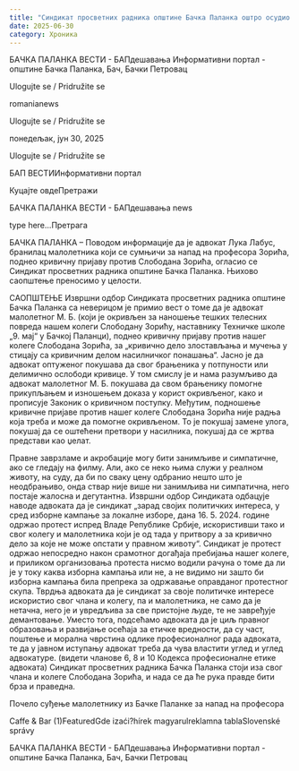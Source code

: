 ```yaml
---
title: "Синдикат просветних радника општине Бачка Паланка оштро осудио потез адвоката Лабуса"
date: 2025-06-30
category: Хроника
---
```


БАЧКА ПАЛАНКА ВЕСТИ - БАПдешавања Информативни портал - општине Бачка Паланка, Бач, Бачки Петровац

Ulogujte se / Pridružite se

romanianews

Ulogujte se / Pridružite se

понедељак, јун 30, 2025

Ulogujte se / Pridružite se

БАП ВЕСТИИнформативни портал

Куцајте овдеПретражи

БАЧКА ПАЛАНКА ВЕСТИ - БАПдешавања news

type here...Претрага

БАЧКА ПАЛАНКА – Поводом информације да је адвокат Лука Лабус, бранилац малолетника који се сумњичи за напад на професора Зорића, поднео кривичну пријаву против Слободана Зорића, огласио се Синдикат просветних радника општине Бачка Паланка. Њихово саопштење преносимо у целости.

САОПШТЕЊЕ
Извршни одбор Синдиката просветних радника општине Бачка Паланка са неверицом је примио вест о томе да је адвокат малолетног М. Б. (који је окривљен за наношење тешких телесних повреда нашем колеги Слободану Зорићу, наставнику Техничке школе „9. мај“ у Бачкој Паланци), поднео кривичну пријаву против нашег колеге Слободана Зорића, за „кривично дело злостављања и мучења у стицају са кривичним делом насилничког понашања“.
Јасно је да адвокат оптуженог покушава да свог брањеника у потпуности или делимично ослободи кривице. У том смислу је и нама разумљиво да адвокат малолетног М. Б. покушава да свом брањенику помогне прикупљањем и изношењем доказа у корист окривљеног, како и прописује Законик о кривичном поступку. Међутим, подношење кривичне пријаве против нашег колеге Слободана Зорића није радња која треба и може да помогне окривљеном. То је покушај замене улога, покушај да се оштећени претвори у насилника, покушај да се жртва представи као џелат.


Правне заврзламе и акробације могу бити занимљиве и симпатичне, ако се гледају на филму. Али, ако се неко њима служи у реалном животу, на суду, да би по сваку цену одбранио нешто што је неодбрањиво, онда ствар није више ни занимљива ни симпатична, него постаје жалосна и дегутантна.
Извршни одбор Синдиката одбацује наводе адвоката да је синдикат „зарад својих политичких интереса, у сред изборне кампање за локалне изборе, дана 16. 5. 2024. године одржао протест испред Владе Републике Србије, искористивши тако и свог колегу и малолетника који је од тада у притвору а за кривично дело за које не може опстати у правном животу“. Синдикат је протест одржао непосредно након срамотног догађаја пребијања нашег колеге, и приликом организовања протеста нисмо водили рачуна о томе да ли је у току каква изборна кампања или не, а не видимо ни зашто би изборна кампања била препрека за одржавање оправданог протестног скупа. Тврдња адвоката да је синдикат за своје политичке интересе искористио свог члана и колегу, па и малолетника, не само да је нетачна, него је и увредљива за све пристојне људе, те не завређује демантовање. Уместо тога, подсећамо адвоката да је циљ правног образовања и развијање осећаја за етичке вредности, да су част, поштење и морална чврстина одлике професионалног рада адвоката, те да у јавном иступању адвокат треба да чува властити углед и углед адвокатуре. (видети чланове 6, 8 и 10 Кодекса професионалне етике адвоката)
Синдикат просветних радника Бачка Паланка стоји иза свог члана и колеге Слободана Зорића, и нада се да ће рука правде бити брза и праведна.

Почело суђење малолетнику из Бачке Паланке за напад на професора

Caffe & Bar (1)FeaturedGde izaći?hírek magyarulreklamna tablaSlovenské správy

БАЧКА ПАЛАНКА ВЕСТИ - БАПдешавања Информативни портал - општине Бачка Паланка, Бач, Бачки Петровац
